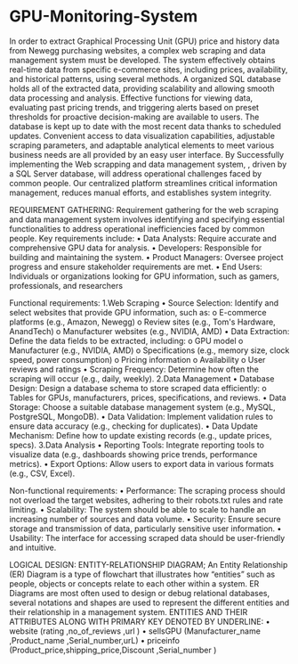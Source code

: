 # GPU-Monitoring-System
In order to extract Graphical Processing Unit (GPU) price and history data from Newegg purchasing websites, a complex web scraping and data management system must be developed. The system effectively obtains real-time data from specific e-commerce sites, including prices, availability, and historical patterns, using several methods. A organized SQL database holds all of the extracted data, providing scalability and allowing smooth data processing and analysis. Effective functions for viewing data, evaluating past pricing trends, and triggering alerts based on preset thresholds for proactive decision-making are available to users. The database is kept up to date with the most recent data thanks to scheduled updates. Convenient access to data visualization capabilities, adjustable scraping parameters, and adaptable analytical elements to meet various business needs are all provided by an easy user interface. 
By Successfully implementing the Web scrapping and data management system, , driven by a SQL Server database, will address operational challenges faced by common people. Our centralized platform streamlines critical information management, reduces manual efforts, and establishes system integrity.

REQUIREMENT GATHERING:
Requirement gathering for the web scraping and data management system involves identifying and specifying essential functionalities to address operational inefficiencies faced by common people. Key requirements include:
•	Data Analysts: Require accurate and comprehensive GPU data for analysis.
•	Developers: Responsible for building and maintaining the system.
•	Product Managers: Oversee project progress and ensure stakeholder requirements are met.
•	End Users: Individuals or organizations looking for GPU information, such as gamers, professionals, and researchers

Functional requirements:
1.Web Scraping
•	Source Selection: Identify and select websites that provide GPU information, such as:
o	E-commerce platforms (e.g., Amazon, Newegg)
o	Review sites (e.g., Tom's Hardware, AnandTech)
o	Manufacturer websites (e.g., NVIDIA, AMD)
•	Data Extraction: Define the data fields to be extracted, including:
o	GPU model
o	Manufacturer (e.g., NVIDIA, AMD)
o	Specifications (e.g., memory size, clock speed, power consumption)
o	Pricing information
o	Availability
o	User reviews and ratings
•	Scraping Frequency: Determine how often the scraping will occur (e.g., daily, weekly).
2.Data Management
•	Database Design: Design a database schema to store scraped data efficiently:
o	Tables for GPUs, manufacturers, prices, specifications, and reviews.
•	Data Storage: Choose a suitable database management system (e.g., MySQL, PostgreSQL, MongoDB).
•	Data Validation: Implement validation rules to ensure data accuracy (e.g., checking for duplicates).
•	Data Update Mechanism: Define how to update existing records (e.g., update prices, specs).
3.Data Analysis
•	Reporting Tools: Integrate reporting tools to visualize data (e.g., dashboards showing price trends, performance metrics).
•	Export Options: Allow users to export data in various formats (e.g., CSV, Excel).

Non-functional requirements:
•	Performance: The scraping process should not overload the target websites, adhering to their robots.txt rules and rate limiting.
•	Scalability: The system should be able to scale to handle an increasing number of sources and data volume.
•	Security: Ensure secure storage and transmission of data, particularly sensitive user information.
•	Usability: The interface for accessing scraped data should be user-friendly and intuitive.

LOGICAL DESIGN:
ENTITY-RELATIONSHIP DIAGRAM;
	An Entity Relationship (ER) Diagram is a type of flowchart that illustrates how “entities” such as people, objects or concepts relate to each other within a system. ER Diagrams are most often used to design or debug relational databases, several notations and shapes are used to represent the different entities and their relationship in a management system.
ENTITIES AND THEIR ATTRIBUTES ALONG WITH PRIMARY KEY DENOTED BY UNDERLINE:
•	website (rating ,no_of_reviews ,url )
•	sellsGPU (Manufacturer_name ,Product_name ,Serial_number,urL)
•	priceinfo (Product_price,shipping_price,Discount ,Serial_number )
